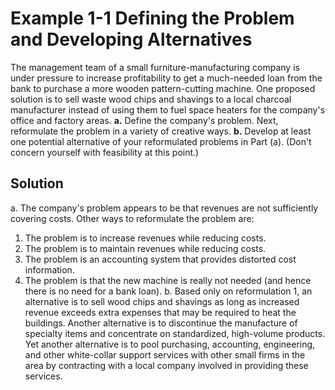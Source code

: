 # Example 1-1 Defining the Problem and Developing Alternatives
The management team of a small furniture-manufacturing company is under pressure to increase profitability to get a much-needed loan from the bank to purchase a more wooden pattern-cutting machine. One proposed solution is to sell waste wood chips and shavings to a local charcoal manufacturer instead of using them to fuel space heaters for the company's office and factory areas.
	<b>a.</b> Define the company's problem. Next, reformulate the problem in a variety of creative ways.
	<b>b.</b> Develop at least one potential alternative of your reformulated problems in Part (a). (Don't concern yourself with feasibility at this point.)
## Solution
a. The company's problem appears to be that revenues are not sufficiently covering costs. Other ways to reformulate the problem are:
1. The problem is to increase revenues while reducing costs.
2. The problem is to maintain revenues while reducing costs.
3. The problem is an accounting system that provides distorted cost information.
4. The problem is that the new machine is really not needed (and hence there is no need for a bank loan).
b. Based only on reformulation 1, an alternative is to sell wood chips and shavings as long as increased revenue exceeds extra expenses that may be required to heat the buildings. Another alternative is to discontinue the manufacture of specialty items and concentrate on standardized, high-volume products. Yet another alternative is to pool purchasing, accounting, engineering, and other white-collar support services with other small firms in the area by contracting with a local company involved in providing these services.
